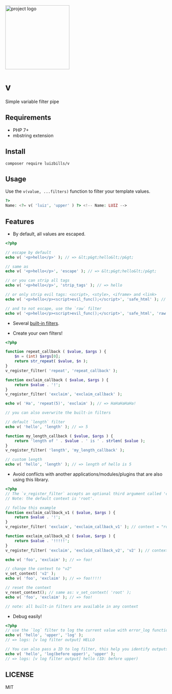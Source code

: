<img src="https://i.postimg.cc/rw3HtgB8/v-logo.png" alt="project logo" width="200"/>

# v

Simple variable filter pipe

## Requirements

- PHP 7+
- mbstring extension

## Install

```
composer require luizbills/v
```

## Usage

Use the `v(value, ...filters)` function to filter your template values.

```php
?>
Name: <?= v( 'luiz', 'upper' ) ?> <!-- Name: LUIZ -->
```

## Features

- By default, all values are escaped.

```php
<?php

// escape by default
echo v( '<p>hello</p>' ); // => &lt;p&gt;hello&lt;/p&gt;

// same as
echo v( '<p>hello</p>', 'escape' ); // => &lt;p&gt;hello&lt;/p&gt;

// or you can strip all tags
echo v( '<p>hello</p>', 'strip_tags' ); // => hello

// or only strip evil tags: <script>, <style>, <iframe> and <link>
echo v( '<p>hello</p><script>evil_func();</script>', 'safe_html' ); // => &lt;p&gt;hello&lt;/p&gt;

// and to not escape, use the `raw` filter
echo v( '<p>hello</p><script>evil_func();</script>', 'safe_html', 'raw' ); // => <p>hello</p>
```

- Several [built-in filters](src/filters).

- Create your own filters!

```php
<?php

function repeat_callback ( $value, $args ) {
	$n = (int) $args[0];
	return str_repeat( $value, $n );
}
v_register_filter( 'repeat', 'repeat_callback' );

function exclaim_callback ( $value, $args ) {
	return $value . '!';
}
v_register_filter( 'exclaim', 'exclaim_callback' );

echo v( 'Ha', 'repeat(5)', 'exclaim' ); // => HaHaHaHaHa!

// you can also overwrite the built-in filters

// default `length` filter
echo v( 'hello', 'length' ); // => 5

function my_length_callback ( $value, $args ) {
	return 'length of ' . $value . ' is ' . strlen( $value );
}
v_register_filter( 'length', 'my_length_callback' );

// custom length
echo v( 'hello', 'length' ); // => length of hello is 5
```

- Avoid conflicts with another applications/modules/plugins that are also using this library.

```php
<?php
// The `v_register_filter` accepts an optional third argument called 'context'.
// Note: the default context is 'root'.

// follow this example
function exclaim_callback_v1 ( $value, $args ) {
	return $value . '!';
}
v_register_filter( 'exclaim', 'exclaim_callback_v1' ); // context = "root"

function exclaim_callback_v2 ( $value, $args ) {
	return $value . '!!!!!';
}
v_register_filter( 'exclaim', 'exclaim_callback_v2', 'v2' ); // context = "v2"

echo v( 'foo', 'exclaim' ); // => foo!

// change the context to "v2"
v_set_context( 'v2' );
echo v( 'foo', 'exclaim' ); // => foo!!!!!

// reset the context
v_reset_context(); // same as: v_set_context( 'root' );
echo v( 'foo', 'exclaim' ); // => foo!

// note: all built-in filters are available in any context
```

- Debug easily!

```php
<?php
// use the `log` filter to log the current value with error_log function
echo v( 'hello', 'upper', 'log' );
// => logs: [v log filter output] HELLO

// You can also pass a ID to log filter, this help you identify outputs
echo v( 'hello', 'log(before upper)', 'upper' );
// => logs: [v log filter output] hello (ID: before upper)

```

## LICENSE

MIT
